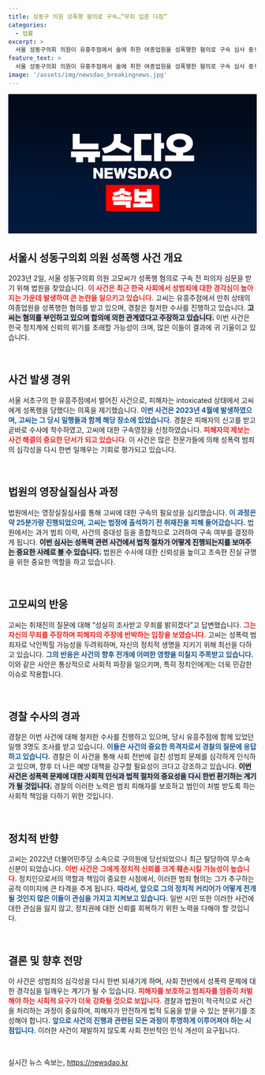 ```yaml
---
title: 성동구 의원 성폭행 혐의로 구속…“무죄 입증 다짐”
categories:
  - 법률
excerpt: >
  서울 성동구의회 의원이 유흥주점에서 술에 취한 여종업원을 성폭행한 혐의로 구속 심사 중! 피해자의 신고로 촉발된 사건, 과연 고의 반전은 있을까? 클릭해서 진실을 파헤쳐 보세요!
feature_text: >
  서울 성동구의회 의원이 유흥주점에서 술에 취한 여종업원을 성폭행한 혐의로 구속 심사 중! 피해자의 신고로 촉발된 사건, 과연 고의 반전은 있을까? 클릭해서 진실을 파헤쳐 보세요!
image: '/assets/img/newsdao_breakingnews.jpg'
---
```


<p><img src="/assets/img/newsdao_breakingnews.jpg" alt="pcversion 속보" /></p>

<h2 data-ke-size="size26">서울시 성동구의회 의원 성폭행 사건 개요</h2>

<p data-ke-size="size16">2023년 2일, 서울 성동구의회 의원 고모씨가 성폭행 혐의로 구속 전 피의자 심문을 받기 위해 법원을 찾았습니다. <b><span style="color: #ee2323;">이 사건은 최근 한국 사회에서 성범죄에 대한 경각심이 높아지는 가운데 발생하여 큰 논란을 일으키고 있습니다.</span></b> 고씨는 유흥주점에서 만취 상태의 여종업원을 성폭행한 혐의를 받고 있으며, 경찰은 철저한 수사를 진행하고 있습니다. <b><span style="background-color: #21538527;">고씨는 혐의를 부인하고 있으며 합의에 의한 관계였다고 주장하고 있습니다.</span></b> 이번 사건은 한국 정치계에 신뢰의 위기를 초래할 가능성이 크며, 많은 이들이 결과에 귀 기울이고 있습니다.</p>

<p data-ke-size="size16">&nbsp;</p>

<h2 data-ke-size="size26">사건 발생 경위</h2>

<p data-ke-size="size16">서울 서초구의 한 유흥주점에서 벌어진 사건으로, 피해자는 intoxicated 상태에서 고씨에게 성폭행을 당했다는 의혹을 제기했습니다. <b><span style="color: #1a5490;">이번 사건은 2023년 4월에 발생하였으며, 고씨는 그 당시 일행들과 함께 해당 장소에 있었습니다.</span></b> 경찰은 피해자의 신고를 받고 곧바로 수사에 착수하였고, 고씨에 대한 구속영장을 신청하였습니다. <b><span style="color: #ee2323;">피해자의 제보는 사건 해결의 중요한 단서가 되고 있습니다.</span></b> 이 사건은 많은 전문가들에 의해 성폭력 범죄의 심각성을 다시 한번 일깨우는 기회로 평가되고 있습니다.</p>

<p data-ke-size="size16">&nbsp;</p>

<h2 data-ke-size="size26">법원의 영장실질심사 과정</h2>

<p data-ke-size="size16">법원에서는 영장실질심사를 통해 고씨에 대한 구속의 필요성을 심리했습니다. <b><span style="color: #1a5490;">이 과정은 약 25분가량 진행되었으며, 고씨는 법정에 출석하기 전 취재진을 피해 들어갔습니다.</span></b> 법원에서는 과거 범죄 이력, 사건의 중대성 등을 종합적으로 고려하여 구속 여부를 결정하게 됩니다. <b><span style="background-color: #21538527;">이번 심사는 성폭력 관련 사건에서 법적 절차가 어떻게 진행되는지를 보여주는 중요한 사례로 볼 수 있습니다.</span></b> 법원은 수사에 대한 신뢰성을 높이고 조속한 진실 규명을 위한 중요한 역할을 하고 있습니다.</p>

<p data-ke-size="size16">&nbsp;</p>

<h2 data-ke-size="size26">고모씨의 반응</h2>

<p data-ke-size="size16">고씨는 취재진의 질문에 대해 “성실히 조사받고 무죄를 밝히겠다”고 답변했습니다. <b><span style="color: #ee2323;">그는 자신의 무죄를 주장하며 피해자의 주장에 반박하는 입장을 보였습니다.</span></b> 고씨는 성폭력 범죄자로 낙인찍힐 가능성을 두려워하며, 자신의 정치적 생명을 지키기 위해 최선을 다하고 있습니다. <b><span style="color: #1a5490;">그의 반응은 사건의 향후 전개에 어떠한 영향을 미칠지 주목받고 있습니다.</span></b> 이와 같은 사안은 통상적으로 사회적 파장을 일으키며, 특히 정치인에게는 더욱 민감한 이슈로 작용합니다.</p>

<p data-ke-size="size16">&nbsp;</p>

<h2 data-ke-size="size26">경찰 수사의 경과</h2>

<p data-ke-size="size16">경찰은 이번 사건에 대해 철저한 수사를 진행하고 있으며, 당시 유흥주점에 함께 있었던 일행 3명도 조사를 받고 있습니다. <b><span style="color: #1a5490;">이들은 사건의 중요한 목격자로서 경찰의 질문에 응답하고 있습니다.</span></b> 경찰은 이 사건을 통해 사회 전반에 걸친 성범죄 문제를 심각하게 인식하고 있으며, 향후 더 나은 예방 대책을 강구할 필요성이 크다고 강조하고 있습니다. <b><span style="background-color: #21538527;">이번 사건은 성폭력 문제에 대한 사회적 인식과 법적 절차의 중요성을 다시 한번 환기하는 계기가 될 것입니다.</span></b> 경찰의 이러한 노력은 범죄 피해자를 보호하고 범인이 처벌 받도록 하는 사회적 책임을 다하기 위한 것입니다.</p>

<p data-ke-size="size16">&nbsp;</p>

<h2 data-ke-size="size26">정치적 반향</h2>

<p data-ke-size="size16">고씨는 2022년 더불어민주당 소속으로 구의원에 당선되었으나 최근 탈당하여 무소속 신분이 되었습니다. <b><span style="color: #ee2323;">이번 사건은 그에게 정치적 신뢰를 크게 훼손시킬 가능성이 높습니다.</span></b> 정치인으로서의 역할과 책임이 중요한 시점에서, 이러한 범죄 혐의는 그가 추구하는 공적 이미지에 큰 타격을 주게 됩니다. <b><span style="color: #1a5490;">따라서, 앞으로 그의 정치적 커리어가 어떻게 전개될 것인지 많은 이들이 관심을 가지고 지켜보고 있습니다.</span></b> 일반 시민 또한 이러한 사건에 대한 관심을 잃지 않고, 정치권에 대한 신뢰를 회복하기 위한 노력을 다해야 할 것입니다.</p>

<p data-ke-size="size16">&nbsp;</p>

<h2 data-ke-size="size26">결론 및 향후 전망</h2>

<p data-ke-size="size16">이 사건은 성범죄의 심각성을 다시 한번 되새기게 하며, 사회 전반에서 성폭력 문제에 대한 경각심을 일깨우는 계기가 될 수 있습니다. <b><span style="color: #ee2323;">피해자를 보호하고 범죄자를 엄중히 처벌해야 하는 사회적 요구가 더욱 강화될 것으로 보입니다.</span></b> 경찰과 법원이 적극적으로 사건을 처리하는 과정이 중요하며, 피해자가 안전하게 법적 도움을 받을 수 있는 분위기를 조성해야 합니다. <b><span style="color: #1a5490;">앞으로 사건의 진행과 관련된 모든 과정이 투명하게 이루어져야 하는 시점입니다.</span></b> 이러한 사건이 재발하지 않도록 사회 전반적인 인식 개선이 요구됩니다.</p>

<p data-ke-size="size16">&nbsp;</p>
실시간 뉴스 속보는, <a href="https://newsdao.kr" rel="dofollow">https://newsdao.kr</a>


